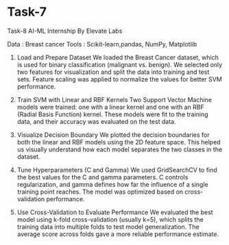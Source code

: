 # Task-7
Task-8 AI-ML Internship By Elevate Labs

Data : Breast cancer
Tools : Scikit-learn,pandas, NumPy, Matplotlib

1. Load and Prepare Dataset
We loaded the Breast Cancer dataset, which is used for binary classification (malignant vs. benign). We selected only two features for visualization and split the data into training and test sets. Feature scaling was applied to normalize the values for better SVM performance.

2. Train SVM with Linear and RBF Kernels
Two Support Vector Machine models were trained: one with a linear kernel and one with an RBF (Radial Basis Function) kernel. These models were fit to the training data, and their accuracy was evaluated on the test data.

3. Visualize Decision Boundary
We plotted the decision boundaries for both the linear and RBF models using the 2D feature space. This helped us visually understand how each model separates the two classes in the dataset.

4. Tune Hyperparameters (C and Gamma)
We used GridSearchCV to find the best values for the C and gamma parameters. C controls regularization, and gamma defines how far the influence of a single training point reaches. The model was optimized based on cross-validation performance.

5. Use Cross-Validation to Evaluate Performance
We evaluated the best model using k-fold cross-validation (usually k=5), which splits the training data into multiple folds to test model generalization. The average score across folds gave a more reliable performance estimate.
